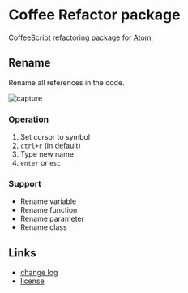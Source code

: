 # Coffee Refactor package

CoffeeScript refactoring package for [Atom](https://atom.io/).

## Rename

Rename all references in the code.

![capture](https://cloud.githubusercontent.com/assets/514164/2685785/baded014-c1d5-11e3-88d6-fe494ce36e0e.gif)

### Operation
1. Set cursor to symbol
2. `ctrl+r` (in default)
3. Type new name
4. `enter` or `esc`

### Support
* Rename variable
* Rename function
* Rename parameter
* Rename class

## Links

* [change log](CHANGELOG.md)
* [license](LICENSE.md)
